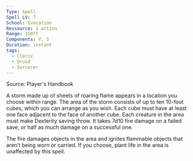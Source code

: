 ```yaml
---
Type: Spell
Spell LV: 7
School: Evocation
Ressource: 1 action
Range: 150ft
Components: V, S
Duration: instant
tags:
  - Cleric
  - Druid
  - Sorcerer
---
```

Source: Player's Handbook

A storm made up of sheets of roaring flame appears in a location you choose within range. The area of the storm consists of up to ten 10-foot cubes, which you can arrange as you wish. Each cube must have at least one face adjacent to the face of another cube. Each creature in the area must make Dexterity saving throw. It takes 7d10 fire damage on a failed save, or half as much damage on a successful one.

The fire damages objects in the area and ignites flammable objects that aren’t being worn or carried. If you choose, plant life in the area is unaffected by this spell.